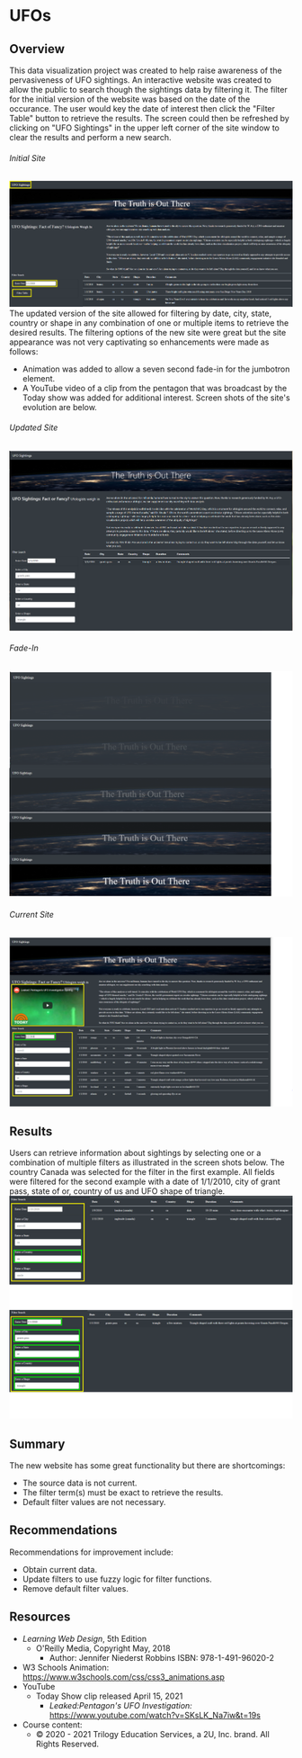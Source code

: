 # UFOs 
## Overview 
This data visualization project was created to help raise awareness of the pervasiveness of UFO sightings. An interactive website was created to allow the public to search though the sightings data by filtering it. The filter for the initial version of the website was based on the date of the occurance. The user would key the date of interest then click the "Filter Table" button to retrieve the results. The screen could then be refreshed by clicking on "UFO Sightings" in the upper left corner of the site window to clear the results and perform a new search.
###### Initial Site
![Orig_UFO_sightings](https://github.com/LleeMcD/UFOs/blob/main/static/images/Orig_UFO_sightings.png)
The updated version of the site allowed for filtering by date, city, state, country or shape in any combination of one or multiple items to retrieve the desired results. The filtering options of the new site were great but the site appearance was not very captivating so enhancements were made as follows:
- Animation was added to allow a seven second fade-in for the jumbotron element. 
- A YouTube video of a clip from the pentagon that was broadcast by the Today show was added for additional interest.
Screen shots of the site's evolution are below.
###### Updated Site 
![UFO_sightings_plain](https://github.com/LleeMcD/UFOs/blob/main/static/images/UFO_sightings_plain.png)
###### Fade-In
![UFO_sightings_fade-in](https://github.com/LleeMcD/UFOs/blob/main/static/images/UFO_sightings_fade-in.png)
###### Current Site
![Updated_UFO_sightings](https://github.com/LleeMcD/UFOs/blob/main/static/images/Updated_UFO_sightings.png)

## Results
Users can retrieve information about sightings by selecting one or a combination of multiple filters as illustrated in the screen shots below. The country Canada was selected for the filter in the first example. All fields were filtered for the second example with a date of 1/1/2010, city of grant pass, state of or, country of us and UFO shape of triangle.
![Filter_country](https://github.com/LleeMcD/UFOs/blob/main/static/images/Filter_country.png)
![Filter_all](https://github.com/LleeMcD/UFOs/blob/main/static/images/Filter_all.png)

## Summary
The new website has some great functionality but there are shortcomings:
- The source data is not current.
- The filter term(s) must be exact to retrieve the results.
- Default filter values are not necessary.
## Recommendations
Recommendations for improvement include:
- Obtain current data.
- Update filters to use fuzzy logic for filter functions.
- Remove default filter values.

## Resources
- _Learning Web Design_, 5th Edition
  - O'Reilly Media, Copyright May, 2018
    - Author: Jennifer Niederst Robbins ISBN: 978-1-491-96020-2  
- W3 Schools Animation: https://www.w3schools.com/css/css3_animations.asp 
- YouTube 
  - Today Show clip released April 15, 2021
    - _Leaked:Pentagon's UFO Investigation:_ https://www.youtube.com/watch?v=SKsLK_Na7iw&t=19s 
- Course content:
   -  © 2020 - 2021 Trilogy Education Services, a 2U, Inc. brand. All Rights Reserved.



